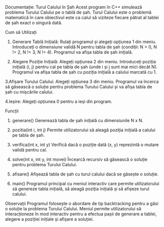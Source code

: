 Documentație: Turul Calului în Șah
  Acest program în C++ simulează problema Turului Calului pe o tablă de șah. Turul Calului este o problemă matematică în care obiectivul este ca calul să viziteze fiecare pătrat al tablei de șah exact o singură dată.

Cum să Utilizați

  1. Generare Tablă Inițială:
    Rulați programul și alegeți opțiunea 1 din meniu.
    Introduceți o dimensiune validă N pentru tabla de șah (condiții: N > 0, N != 2, N != 3, N != 4).
    Programul va afișa tabla de șah inițială.

  2. Alegere Poziție Inițială:
    Alegeți opțiunea 2 din meniu.
    Introduceți poziția inițială (i, j) pentru cal pe tabla de șah (unde i și j sunt mai mici decât N).
    Programul va afișa tabla de șah cu poziția inițială a calului marcată cu 1.

  3.Afișare Turului Calului:
    Alegeți opțiunea 3 din meniu.
    Programul va încerca să găsească o soluție pentru problema Turului Calului și va afișa tabla de șah cu mișcările calului.

  4.Ieșire:
    Alegeți opțiunea 0 pentru a ieși din program.

Funcții
  1. generare()
    Generează tabla de șah inițială cu dimensiunile N x N.

  2. pozitia(int i, int j)
    Permite utilizatorului să aleagă poziția inițială a calului pe tabla de șah.

  3. verifica(int x, int y)
    Verifică dacă o poziție dată (x, y) reprezintă o mutare validă pentru cal.

  4. solve(int x, int y, int movei)
    Încearcă recursiv să găsească o soluție pentru problema Turului Calului.

  5. afisare()
    Afișează tabla de șah cu turul calului dacă se găsește o soluție.

  6. main()
    Programul principal cu meniul interactiv care permite utilizatorului să genereze tabla inițială, să aleagă poziția inițială și să afișeze turul calului.

Observații
  Programul folosește o abordare de tip backtracking pentru a găsi o soluție la problema Turului Calului.
  Meniul permite utilizatorului să interacționeze în mod interactiv pentru a efectua pașii de generare a tablei, alegere a poziției inițiale și afișare a soluției.
